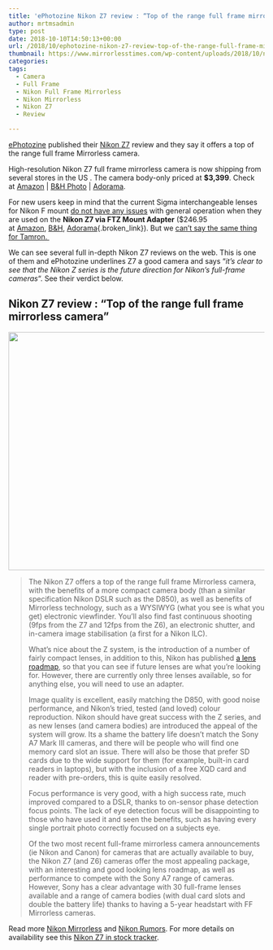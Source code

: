 ```yaml
---
title: 'ePhotozine Nikon Z7 review : “Top of the range full frame mirrorless camera”'
author: mrtmsadmin
type: post
date: 2018-10-10T14:50:13+00:00
url: /2018/10/ephotozine-nikon-z7-review-top-of-the-range-full-frame-mirrorless-camera/
thumbnail: https://www.mirrorlesstimes.com/wp-content/uploads/2018/10/nikon-z7-with-24-70mm-lens-now-in-stock.jpg
categories:
tags:
  - Camera
  - Full Frame
  - Nikon Full Frame Mirrorless
  - Nikon Mirrorless
  - Nikon Z7
  - Review

---
```

<a href="https://www.ephotozine.com/article/nikon-z7-review-32820" target="_blank" rel="noopener">ePhotozine</a> published their <a href="https://www.mirrorlesstimes.com/tags/nikon-z7/" target="_blank" rel="noopener">Nikon Z7</a> review and they say it offers a top of the range full frame Mirrorless camera.

High-resolution Nikon Z7 full frame mirrorless camera is now shipping from several stores in the US . The camera body-only priced at **$3,399**. Check at <a href="https://www.amazon.com/Nikon-FX-Format-Mirrorless-Camera-24-70mm/dp/B07GQT5743/?tag=daicamnew-20" target="_blank" rel="nofollow external noopener noreferrer" data-wpel-link="external" data-amzn-asin="B07GQT5743">Amazon</a> | <a href="https://www.bhphotovideo.com/c/search?InitialSearch=yes&N=0&Ntt=Nikon+Z7&Top+Nav-Search=&sts=ma&BI=20175&KBID=14249" target="_blank" rel="nofollow external noopener noreferrer" data-wpel-link="external">B&H Photo</a> | <a class="broken_link" href="https://adorama.evyy.net/c/63923/51926/1036?u=https%3A%2F%2Fwww.adorama.com%2Fl%2F%3Fsearchinfo%3DNikon%2BZ7" target="_blank" rel="nofollow external noopener noreferrer">Adorama</a>.

For new users keep in mind that the current Sigma interchangeable lenses for Nikon F mount <a href="https://www.dailycameranews.com/2018/09/confirmed-sigma-lenses-for-nikon-f-work-with-the-z7-via-ftz-adapter/" target="_blank" rel="noopener">do not have any issues</a> with general operation when they are used on the **Nikon Z7 via FTZ Mount Adapter** ($246.95 at <a href="https://www.amazon.com/Nikon-4185-Mount-Adapter-FTZ/dp/B07GPJ1ZR3/?tag=daicamnew-20" data-amzn-asin="B07GPJ1ZR3">Amazon</a>, [B&H][1], [Adorama][2]{.broken_link}). But we <a href="https://www.dailycameranews.com/2018/10/some-tamron-lenses-has-issues-with-the-nikon-z7-with-ftz/" target="_blank" rel="noopener">can&#8217;t say the same thing for Tamron. </a><!--more-->

We can see several full in-depth Nikon Z7 reviews on the web. This is one of them and ePhotozine underlines Z7 a good camera and says &#8220;_it&#8217;s clear to see that the Nikon Z series is the future direction for Nikon&#8217;s full-frame cameras_&#8220;. See their verdict below.

## Nikon Z7 review : &#8220;Top of the range full frame mirrorless camera&#8221;

[<img class="aligncenter size-full wp-image-2442" src="https://i2.wp.com/www.mirrorlesstimes.com/wp-content/uploads/2018/10/nikon-z7-review.jpg?resize=600%2C468&#038;ssl=1" alt="" width="600" height="468" srcset="https://i2.wp.com/www.mirrorlesstimes.com/wp-content/uploads/2018/10/nikon-z7-review.jpg?w=1000&ssl=1 1000w, https://i2.wp.com/www.mirrorlesstimes.com/wp-content/uploads/2018/10/nikon-z7-review.jpg?resize=385%2C300&ssl=1 385w, https://i2.wp.com/www.mirrorlesstimes.com/wp-content/uploads/2018/10/nikon-z7-review.jpg?resize=768%2C599&ssl=1 768w, https://i2.wp.com/www.mirrorlesstimes.com/wp-content/uploads/2018/10/nikon-z7-review.jpg?resize=970%2C757&ssl=1 970w" sizes="(max-width: 600px) 100vw, 600px" data-recalc-dims="1" />][3]

> The Nikon Z7 offers a top of the range full frame Mirrorless camera, with the benefits of a more compact camera body (than a similar specification Nikon DSLR such as the D850), as well as benefits of Mirrorless technology, such as a WYSIWYG (what you see is what you get) electronic viewfinder. You’ll also find fast continuous shooting (9fps from the Z7 and 12fps from the Z6), an electronic shutter, and in-camera image stabilisation (a first for a Nikon ILC).
> 
> What’s nice about the Z system, is the introduction of a number of fairly compact lenses, in addition to this, Nikon has published [a lens roadmap][4], so that you can see if future lenses are what you’re looking for. However, there are currently only three lenses available, so for anything else, you will need to use an adapter.
> 
> Image quality is excellent, easily matching the D850, with good noise performance, and Nikon’s tried, tested (and loved) colour reproduction. Nikon should have great success with the Z series, and as new lenses (and camera bodies) are introduced the appeal of the system will grow. Its a shame the battery life doesn’t match the Sony A7 Mark III cameras, and there will be people who will find one memory card slot an issue. There will also be those that prefer SD cards due to the wide support for them (for example, built-in card readers in laptops), but with the inclusion of a free XQD card and reader with pre-orders, this is quite easily resolved.
> 
> Focus performance is very good, with a high success rate, much improved compared to a DSLR, thanks to on-sensor phase detection focus points. The lack of eye detection focus will be disappointing to those who have used it and seen the benefits, such as having every single portrait photo correctly focused on a subjects eye.
> 
> Of the two most recent full-frame mirrorless camera announcements (ie Nikon and Canon) for cameras that are actually available to buy, the Nikon Z7 (and Z6) cameras offer the most appealing package, with an interesting and good looking lens roadmap, as well as performance to compete with the Sony A7 range of cameras. However, Sony has a clear advantage with 30 full-frame lenses available and a range of camera bodies (with dual card slots and double the battery life) thanks to having a 5-year headstart with FF Mirrorless cameras.

Read more [Nikon Mirrorless][5] and <a href="https://www.dailycameranews.com/tag/nikon-rumors/" target="_blank" rel="noopener">Nikon Rumors</a>. For more details on availability see this [Nikon Z7 in stock tracker][6].

 [1]: https://www.bhphotovideo.com/c/product/1431716-REG/nikon_4185_ftz_mount_adapter.html/BI/20175/KBID/14249/
 [2]: https://adorama.evyy.net/c/63923/51926/1036?u=https://www.adorama.com/nkzmaftz.html
 [3]: https://i2.wp.com/www.mirrorlesstimes.com/wp-content/uploads/2018/10/nikon-z7-review.jpg?ssl=1
 [4]: https://www.dailycameranews.com/2018/08/nikon-z-nikkor-lens-roadmap-for-2019-2020/
 [5]: https://www.mirrorlesstimes.com/tags/nikon-mirrorless/
 [6]: https://www.dailycameranews.com/2018/09/nikon-z7-in-stock-availability-tracker/